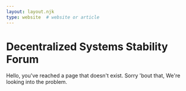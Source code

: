 ```yaml
---
layout: layout.njk
type: website  # website or article
---
```


# Decentralized Systems Stability Forum

Hello, you've reached a page that doesn't exist.  Sorry 'bout that, We're looking into the problem.

